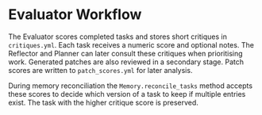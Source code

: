 # Evaluator Workflow

The Evaluator scores completed tasks and stores short critiques in
`critiques.yml`. Each task receives a numeric score and optional notes.
The Reflector and Planner can later consult these critiques when
prioritising work. Generated patches are also reviewed in a secondary
stage. Patch scores are written to `patch_scores.yml` for later analysis.

During memory reconciliation the `Memory.reconcile_tasks` method accepts
these scores to decide which version of a task to keep if multiple
entries exist. The task with the higher critique score is preserved.
